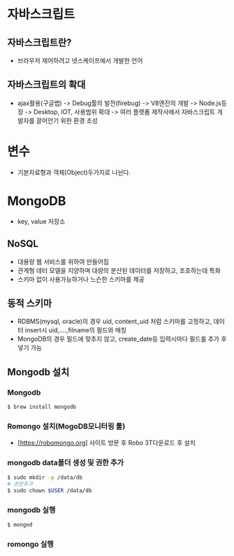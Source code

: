# 자바스크립트
## 자바스크립트란?
- 브라우저 제어하려고 넷스케이프에서 개발한 언어
## 자바스크립트의 확대
- ajax활용(구글뱁) -> Debug툴의 발전(firebug) -> V8엔진의 개발 -> Node.js등장 -> Desktop, IOT, 사용범위 확대 -> 여러 플랫폼 제작사에서 자바스크립트 개발자를 끌어안기 위한 환경 조성
# 변수
- 기본자료형과 객체(Object)두가지로 나뉜다. 
# MongoDB
- key, value 저장소
## NoSQL
- 대용량 웹 서비스를 위하여 만들어짐
- 관계형 데터 모델을 지양하며 대량의 분산된 데이터를 저장하고, 조호하는데 특화
- 스키마 없이 사용가능하거나 느슨한 스키마를 제공
## 동적 스키마
- RDBMS(mysql, oracle)의 경우 uid, content_uid 처럼 스키마를 고정하고, 데이터 insert시 uid,....,filname의 필드와 매칭
- MongoDB의 경우 필드에 맞추지 않고, create_date등 입력시마다 필드를 추가 후 넣기 가능
## Mongodb 설치
### Mongodb
```sh
$ brew install mongodb
```
### Romongo 설치(MogoDB모니터링 툴)
- [https://robomongo.org] 사이트 방문 후 Robo 3T다운로드 후 설치
### mongodb data폴더 생성 및 권한 추가
```sh
$ sudo mkdir -p /data/db
# 권한추가
$ sudo chown $USER /data/db
```
### mongodb 실행
```sh
$ mongod 
```
### romongo 실행